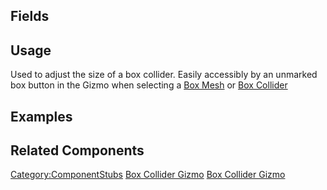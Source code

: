 <languages></languages> <translate>

## Fields

## Usage

Used to adjust the size of a box collider. Easily accessibly by an
unmarked box button in the Gizmo when selecting a [Box
Mesh](BoxMesh_(Component) "wikilink") or [Box
Collider](BoxCollider_(Component) "wikilink")

## Examples

## Related Components

</translate>

[Category:ComponentStubs](Category:ComponentStubs "wikilink") [Box
Collider Gizmo](Category:Components{{#translation:}} "wikilink") [Box
Collider
Gizmo](Category:Components:Uncategorized{{#translation:}} "wikilink")